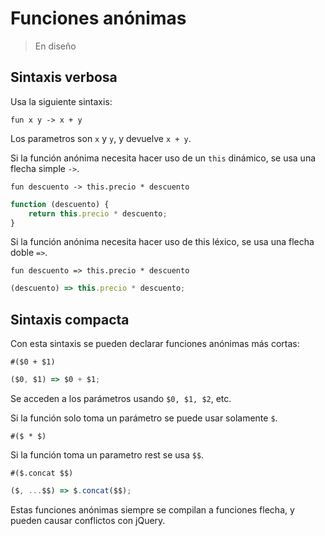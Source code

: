 # Funciones anónimas

> En diseño

## Sintaxis verbosa

Usa la siguiente sintaxis:

```
fun x y -> x + y
```

Los parametros son `x` y `y`, y devuelve `x + y`.

Si la función anónima necesita hacer uso de un `this` dinámico, se usa una flecha
simple `->`.

```
fun descuento -> this.precio * descuento
```

```javascript
function (descuento) {
    return this.precio * descuento;
}
```

Si la función anónima necesita hacer uso de this léxico, se usa una flecha doble `=>`.

```
fun descuento => this.precio * descuento
```

```javascript
(descuento) => this.precio * descuento;
```

## Sintaxis compacta

Con esta sintaxis se pueden declarar funciones anónimas más cortas:

```
#($0 + $1)
```

```javascript
($0, $1) => $0 + $1;
```

Se acceden a los parámetros usando `$0, $1, $2`, etc.

Si la función solo toma un parámetro se puede usar solamente `$`.

```
#($ * $)
```

Si la función toma un parametro rest se usa `$$`.

```
#($.concat $$)
```

```javascript
($, ...$$) => $.concat($$);
```

Estas funciones anónimas siempre se compilan a funciones flecha, y pueden
causar conflictos con jQuery.
